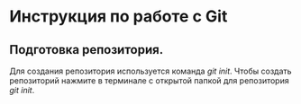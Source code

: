  # Инструкция по работе с Git
 
 ## Подготовка репозитория.
 
 Для создания репозитория используется команда *git init*. Чтобы создать репозиторий нажмите в терминале с открытой папкой для репозитория *git init*.
